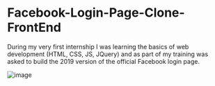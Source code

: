 # Facebook-Login-Page-Clone-FrontEnd

During my very first internship I was learning the basics of web development (HTML, CSS, JS, JQuery) and as part of my training was asked to build the 2019 version of the official Facebook login page.

![image](https://user-images.githubusercontent.com/63872715/126441362-6244a9db-5e6c-4357-b619-b6ceb5464472.png)

